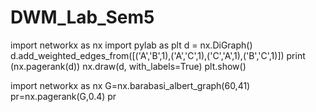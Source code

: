 # DWM_Lab_Sem5
import networkx as nx
import pylab as plt
d = nx.DiGraph()
d.add_weighted_edges_from([('A','B',1),('A','C',1),('C','A',1),('B','C',1)])
print (nx.pagerank(d))
nx.draw(d, with_labels=True)
plt.show()


import networkx as nx
G=nx.barabasi_albert_graph(60,41)
pr=nx.pagerank(G,0.4)
pr
